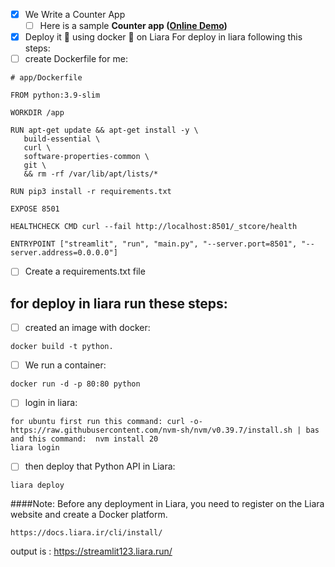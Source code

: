 - [x] We Write a Counter App
    - [ ]  Here is a sample **Counter app ([Online Demo](https://gallery.flet.dev/counter/))**
- [x] Deploy it 🚀 using docker 🐳 on Liara
For deploy in liara following this steps:
- [ ]  create Dockerfile for me:
 ```
 # app/Dockerfile

FROM python:3.9-slim

WORKDIR /app

RUN apt-get update && apt-get install -y \
    build-essential \
    curl \
    software-properties-common \
    git \
    && rm -rf /var/lib/apt/lists/*

RUN pip3 install -r requirements.txt

EXPOSE 8501

HEALTHCHECK CMD curl --fail http://localhost:8501/_stcore/health

ENTRYPOINT ["streamlit", "run", "main.py", "--server.port=8501", "--server.address=0.0.0.0"]

 ```
- [ ]  Create a requirements.txt file
      
## for deploy in liara run these steps:

- [ ] created an image with docker:
```
docker build -t python.
```
 - [ ] We run a container:
```
docker run -d -p 80:80 python
```
 - [ ] login in liara:
 ```
for ubuntu first run this command: curl -o- https://raw.githubusercontent.com/nvm-sh/nvm/v0.39.7/install.sh | bas
and this command:  nvm install 20
liara login
```
 - [ ] then deploy that Python API in Liara:
```
liara deploy 
```
####Note: Before any deployment in Liara, you need to register on the Liara website and create a Docker platform.
```
https://docs.liara.ir/cli/install/
```
output is :
https://streamlit123.liara.run/
